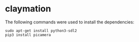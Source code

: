 # claymation

The following commands were used to install the dependencies:

```
sudo apt-get install python3-sdl2 
pip3 install picamera
```
